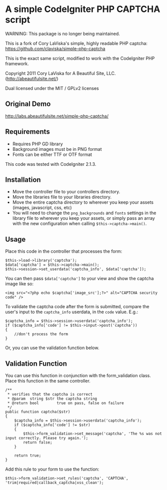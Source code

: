 # A simple CodeIgniter PHP CAPTCHA script

WARNING: This package is no longer being maintained.

This is a fork of Cory LaViska's simple, highly readable PHP captcha: https://github.com/claviska/simple-php-captcha

This is the exact same script, modified to work with the CodeIgniter PHP framework.

Copyright 2011 Cory LaViska for A Beautiful Site, LLC. (http://abeautifulsite.net/)

Dual licensed under the MIT / GPLv2 licenses

## Original Demo

http://labs.abeautifulsite.net/simple-php-captcha/


## Requirements

* Requires PHP GD library
* Background images must be in PNG format
* Fonts can be either TTF or OTF format

This code was tested with CodeIgniter 2.1.3.

## Installation

- Move the controller file to your controllers directory.
- Move the libraries file to your libraries directory.
- Move the entire captcha directory to wherever you keep your assets (images, javascript, css, etc)
- You will need to change the `png_backgrounds` and `fonts` settings in the library file to wherever you keep your assets, or simply pass an array with the new configuration when calling `$this->captcha->main()`.

## Usage

Place this code in the controller that processes the form:
	
	$this->load->library('captcha');
	$data['captcha'] = $this->captcha->main();
	$this->session->set_userdata('captcha_info', $data['captcha']);

You can then pass `$data['captcha']` to your view and show the captcha image like so:

	<img src="<?php echo $captcha['image_src'];?>" alt="CAPTCHA security code" />

To validate the captcha code after the form is submitted, compare the user's input to the `captcha_info` userdata, in the `code` value. E.g.:

	$captcha_info = $this->session->userdata('captcha_info');
	if ($captcha_info['code'] != $this->input->post('captcha'))
	{
		//don't process the form
	}

Or, you can use the validation function below.

## Validation Function

You can use this function in conjunction with the form_validation class. Place this function in the same controller.

	/**
	 * verifies that the captcha is correct
	 * @param  string $str the captcha string
	 * @return bool        true on pass, false on failure
	 */
	public function captcha($str)
	{
		$captcha_info = $this->session->userdata('captcha_info');
		if ($captcha_info['code'] != $str)
		{
			$this->form_validation->set_message('captcha', 'The %s was not input correctly. Please try again.');
			return false;
		}

		return true;
	}

Add this rule to your form to use the function:

	$this->form_validation->set_rules('captcha', 'CAPTCHA', 'trim|required|callback_captcha|xss_clean');
